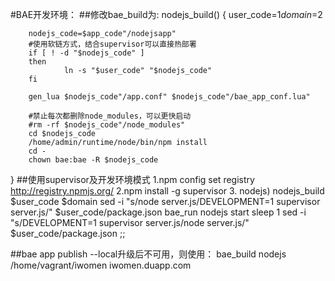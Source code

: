 #BAE开发环境：
##修改bae_build为:
nodejs_build()
{
        user_code=$1
        domain=$2

        nodejs_code=$app_code"/nodejsapp"
        #使用软链方式，结合supervisor可以直接热部署
        if [ ! -d "$nodejs_code" ]
        then
                ln -s "$user_code" "$nodejs_code"
        fi

        gen_lua $nodejs_code"/app.conf" $nodejs_code"/bae_app_conf.lua"

	    #禁止每次都删除node_modules，可以更快启动
        #rm -rf $nodejs_code"/node_modules"
        cd $nodejs_code
        /home/admin/runtime/node/bin/npm install
        cd -
        chown bae:bae -R $nodejs_code
}
##使用supervisor及开发环境模式
        1.npm config set registry http://registry.npmjs.org/
        2.npm install -g supervisor
        3.
        nodejs)
                nodejs_build $user_code $domain
                sed -i "s/node server.js/DEVELOPMENT=1 supervisor server.js/" $user_code/package.json
                bae_run nodejs start
                sleep 1
                sed -i "s/DEVELOPMENT=1 supervisor server.js/node server.js/" $user_code/package.json
                ;;

##bae app publish --local升级后不可用，则使用：
bae_build nodejs /home/vagrant/iwomen iwomen.duapp.com
